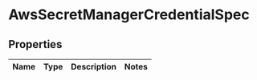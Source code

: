 # AwsSecretManagerCredentialSpec

## Properties
Name | Type | Description | Notes
------------ | ------------- | ------------- | -------------
